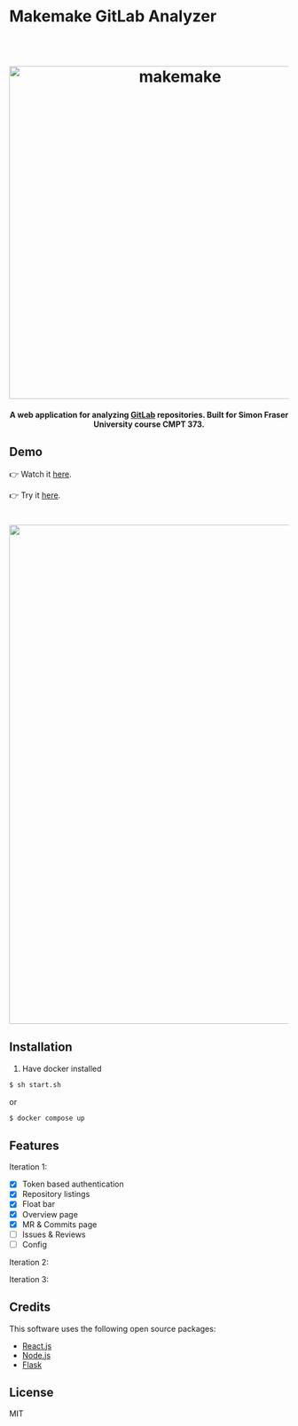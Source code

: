 # Makemake GitLab Analyzer

<h1 align="center">
  <br>
  <img src="https://csil-git1.cs.surrey.sfu.ca/373-2021-1-Makemake/gitlabanalyzer/-/raw/master/client/public/logogitlab.png" alt="makemake" width="600">
</h1>

<h4 align="center">A web application for analyzing <a href="https://gitlab.com/gitlab-org/gitlab" target="_blank">GitLab</a> repositories. Built for Simon Fraser University course CMPT 373.</h4>

## Demo
👉 Watch it <a href="https://drive.google.com/file/d/18iEGWiYWicCjd1soPNFKauMuo1m2qhgz/view">here</a>.

👉 Try it <a href="http://142.58.22.167:6789/">here</a>.
<br>

<h1 align="center">
  <img src="https://csil-git1.cs.surrey.sfu.ca/373-2021-1-Makemake/gitlabanalyzer/-/raw/master/client/public/demogitlab.png" width="900">
</h1>


## Installation
1. Have docker installed
```sh
$ sh start.sh
```
or
```sh
$ docker compose up
```

## Features

Iteration 1:
- [x] Token based authentication
- [x] Repository listings
- [x] Float bar
- [x] Overview page
- [x] MR & Commits page
- [ ] Issues & Reviews
- [ ] Config

Iteration 2:

Iteration 3:
## Credits
This software uses the following open source packages:

- [React.js](https://reactjs.org/)
- [Node.js](https://nodejs.org/)
- [Flask](https://flask.palletsprojects.com/en/1.1.x/)

## License

MIT

